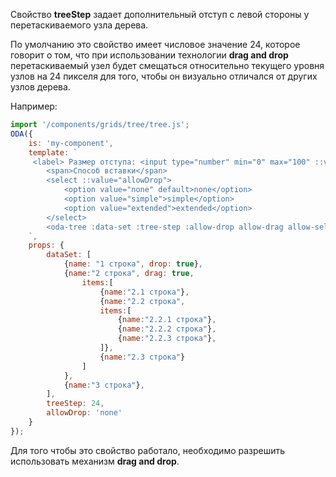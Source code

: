 Свойство **treeStep** задает дополнительный отступ с левой стороны у  перетаскиваемого узла дерева.

По умолчанию это свойство имеет числовое значение 24, которое говорит о том, что при использовании технологии **drag and drop** перетаскиваемый узел будет смещаться относительно текущего уровня узлов на 24 пикселя для того, чтобы он визуально отличался от других узлов дерева.

Например:

```javascript _run_line_edit_loadoda_[my-component.js]_h=140_
import '/components/grids/tree/tree.js';
ODA({
    is: 'my-component',
    template: `
     <label> Размер отступа: <input type="number" min="0" max="100" ::value="treeStep">px</label>
        <span>Способ вставки</span>
        <select ::value="allowDrop">
            <option value="none" default>none</option>
            <option value="simple">simple</option>
            <option value="extended">extended</option>
        </select>
        <oda-tree :data-set :tree-step :allow-drop allow-drag allow-select allow-focus></oda-tree>
    `,
    props: {
        dataSet: [
            {name: "1 строка", drop: true},
            {name:"2 строка", drag: true,
                items:[
                    {name:"2.1 строка"},
                    {name:"2.2 строка",
                    items:[
                        {name:"2.2.1 строка"},
                        {name:"2.2.2 строка"},
                        {name:"2.2.3 строка"},
                    ]},
                    {name:"2.3 строка"}
                ]
            },
            {name:"3 строка"},
        ],
        treeStep: 24,
        allowDrop: 'none'
    }
});
```

Для того чтобы это свойство работало, необходимо разрешить использовать механизм **drag and drop**.
